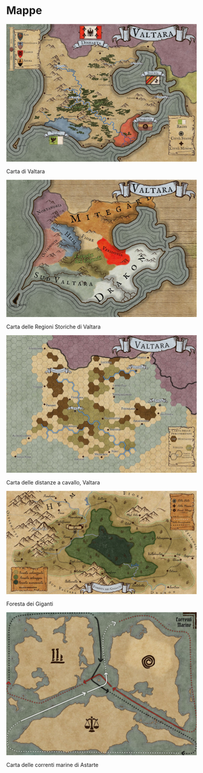 # Mappe

![Carta di Valtara](Mappe%2017f34984559b42f19491accd0de6374e/VAltara.jpg)

Carta di Valtara

![Carta delle Regioni Storiche di Valtara](Mappe%2017f34984559b42f19491accd0de6374e/VALTARA_REGIONI.jpg)

Carta delle Regioni Storiche di Valtara

![Carta delle distanze a cavallo, Valtara](Mappe%2017f34984559b42f19491accd0de6374e/WhatsApp_Image_2023-08-26_at_21.29.18.jpeg)

Carta delle distanze a cavallo, Valtara

![Foresta dei Giganti](Mappe%2017f34984559b42f19491accd0de6374e/Foresta_2.jpg)

Foresta dei Giganti

![Carta delle correnti marine di Astarte](Mappe%2017f34984559b42f19491accd0de6374e/carta_delle_correnti_marine.jpg)

Carta delle correnti marine di Astarte